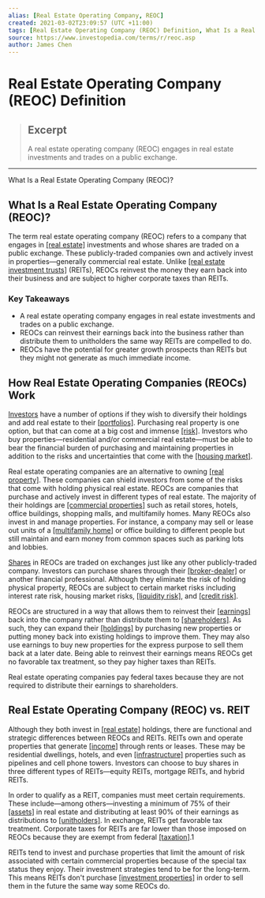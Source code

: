 ```yaml
---
alias: [Real Estate Operating Company, REOC]
created: 2021-03-02T23:09:57 (UTC +11:00)
tags: [Real Estate Operating Company (REOC) Definition, What Is a Real Estate Operating Company (REOC)?]
source: https://www.investopedia.com/terms/r/reoc.asp
author: James Chen
---
```


# Real Estate Operating Company (REOC) Definition

> ## Excerpt
> A real estate operating company (REOC) engages in real estate investments and trades on a public exchange.

---

What Is a Real Estate Operating Company (REOC)?
## What Is a Real Estate Operating Company (REOC)?

The term real estate operating company (REOC) refers to a company that engages in [[real estate]](https://www.investopedia.com/video/play/intro-to-investment-real-estate/) investments and whose shares are traded on a public exchange. These publicly-traded companies own and actively invest in properties—generally commercial real estate. Unlike [[real estate investment trusts]](https://www.investopedia.com/terms/r/reit.asp) (REITs), REOCs reinvest the money they earn back into their business and are subject to higher corporate taxes than REITs.

### Key Takeaways

-   A real estate operating company engages in real estate investments and trades on a public exchange.
-   REOCs can reinvest their earnings back into the business rather than distribute them to unitholders the same way REITs are compelled to do.
-   REOCs have the potential for greater growth prospects than REITs but they might not generate as much immediate income.

## How Real Estate Operating Companies (REOCs) Work

[Investors](https://www.investopedia.com/terms/i/investor.asp) have a number of options if they wish to diversify their holdings and add real estate to their [[portfolios]](https://www.investopedia.com/terms/p/portfolio.asp). Purchasing real property is one option, but that can come at a big cost and immense [[risk]](https://www.investopedia.com/terms/r/risk.asp). Investors who buy properties—residential and/or commercial real estate—must be able to bear the financial burden of purchasing and maintaining properties in addition to the risks and uncertainties that come with the [[housing market]](https://www.investopedia.com/ask/answers/040215/how-does-law-supply-and-demand-affect-housing-market.asp).

Real estate operating companies are an alternative to owning [[real property]](https://www.investopedia.com/terms/r/real-property.asp). These companies can shield investors from some of the risks that come with holding physical real estate. REOCs are companies that purchase and actively invest in different types of real estate. The majority of their holdings are [[commercial properties]](https://www.investopedia.com/terms/c/commercial-property.asp) such as retail stores, hotels, office buildings, shopping malls, and multifamily homes. Many REOCs also invest in and manage properties. For instance, a company may sell or lease out units of a [[multifamily home]](https://www.investopedia.com/articles/personal-finance/041216/3-reasons-invest-multifamily-real-estate.asp) or office building to different people but still maintain and earn money from common spaces such as parking lots and lobbies.

[Shares](https://www.investopedia.com/terms/s/shares.asp) in REOCs are traded on exchanges just like any other publicly-traded company. Investors can purchase shares through their [[broker-dealer]](https://www.investopedia.com/terms/b/broker-dealer.asp) or another financial professional. Although they eliminate the risk of holding physical property, REOCs are subject to certain market risks including interest rate risk, housing market risks, [[liquidity risk]](https://www.investopedia.com/terms/l/liquidityrisk.asp), and [[credit risk]](https://www.investopedia.com/terms/c/creditrisk.asp).

REOCs are structured in a way that allows them to reinvest their [[earnings]](https://www.investopedia.com/terms/e/earnings.asp) back into the company rather than distribute them to [[shareholders]](https://www.investopedia.com/terms/s/shareholder.asp). As such, they can expand their [[holdings]](https://www.investopedia.com/terms/h/holdings.asp) by purchasing new properties or putting money back into existing holdings to improve them. They may also use earnings to buy new properties for the express purpose to sell them back at a later date. Being able to reinvest their earnings means REOCs get no favorable tax treatment, so they pay higher taxes than REITs.

Real estate operating companies pay federal taxes because they are not required to distribute their earnings to shareholders.

## Real Estate Operating Company (REOC) vs. REIT

Although they both invest in [[real estate]](https://www.investopedia.com/terms/r/realestate.asp) holdings, there are functional and strategic differences between REOCs and REITs. REITs own and operate properties that generate [[income]](https://www.investopedia.com/terms/i/income.asp) through rents or leases. These may be residential dwellings, hotels, and even [[infrastructure]](https://www.investopedia.com/terms/i/infrastructure.asp) properties such as pipelines and cell phone towers. Investors can choose to buy shares in three different types of REITs—equity REITs, mortgage REITs, and hybrid REITs.

In order to qualify as a REIT, companies must meet certain requirements. These include—among others—investing a minimum of 75% of their [[assets]](https://www.investopedia.com/terms/a/asset.asp) in real estate and distributing at least 90% of their earnings as distributions to [[unitholders]](https://www.investopedia.com/terms/u/unitholder.asp). In exchange, REITs get favorable tax treatment. Corporate taxes for REITs are far lower than those imposed on REOCs because they are exempt from federal [[taxation]](https://www.investopedia.com/terms/t/taxation.asp).1

REITs tend to invest and purchase properties that limit the amount of risk associated with certain commercial properties because of the special tax status they enjoy. Their investment strategies tend to be for the long-term. This means REITs don't purchase [[investment properties]](https://www.investopedia.com/terms/i/investment-property.asp) in order to sell them in the future the same way some REOCs do.
